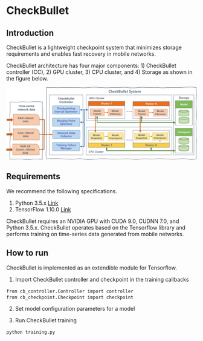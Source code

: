 # CheckBullet

## Introduction
CheckBullet is a lightweight checkpoint system that minimizes storage requirements and enables fast recovery in mobile networks.

CheckBullet architecture has four major components: 1) CheckBullet controller (CC), 2) GPU cluster, 3) CPU cluster, and 4) Storage as shown in the figure below.


![CheckBullet](./image/CheckBullet.png)

## Requirements
We recommend the following specifications.

1. Python 3.5.x  [Link](https://www.python.org/downloads/)
2. TensorFlow 1.10.0 [Link](https://www.tensorflow.org/install)

CheckBullet requires an NVIDIA GPU with CUDA 9.0, CUDNN 7.0, and Python 3.5.x.
CheckBullet operates based on the Tensorflow library and performs training on time-series data generated from mobile networks.

## How to run
CheckBullet is implemented as an extendible module for Tensorflow.

1. Import CheckBullet controller and checkpoint in the training callbacks
```
from cb_controller.Controller import controller
from cb_checkpoint.Checkpoint import checkpoint
```

2. Set model configuration parameters for a model

2. Run CheckBullet training
```
python training.py
```
